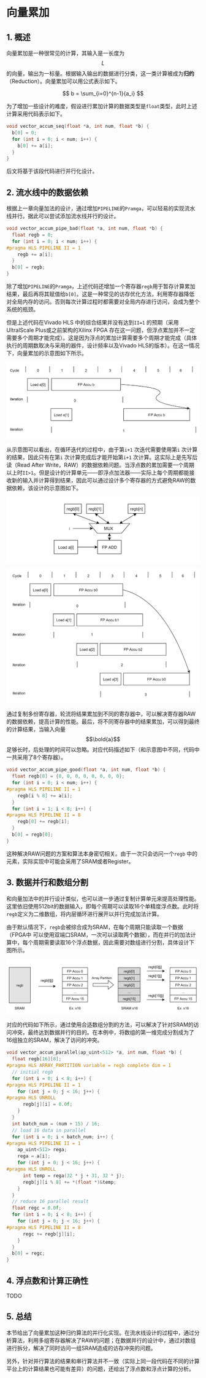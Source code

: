 # 向量累加

## 1. 概述

向量累加是一种很常见的计算，其输入是一长度为$$L$$的向量，输出为一标量。根据输入输出的数据进行分类，这一类计算被成为**归约**（Reduction）。向量累加可以用公式表示如下。

$$
b = \sum_{i=0}^{n-1}{a_i}
$$

为了增加一些设计的难度，假设进行累加计算的数据类型是`float`类型，此时上述计算采用代码表示如下。

```c
void vector_accum_seq(float *a, int num, float *b) {
  b[0] = 0;
  for (int i = 0; i < num; i++) {
    b[0] += a[i];
  }
}
```

后文将基于该段代码进行并行化设计。

## 2. 流水线中的数据依赖

根据上一章向量加法的设计，通过增加`PIPELINE`的`Pramga`，可以轻易的实现流水线并行。据此可以尝试添加流水线并行的设计。

```c
void vector_accum_pipe_bad(float *a, int num, float *b) {
  float regb = 0;
  for (int i = 0; i < num; i++) {
#pragma HLS PIPELINE II = 1
    regb += a[i];
  }
  b[0] = regb;
}
```

除了增加`PIPELINE`的`Pramga`，上述代码还增加一个寄存器`regb`用于暂存计算累加结果，最后再将其赋值给`b[0]`。这是一种常见的访存优化方法，利用寄存器降低对全局内存的访问。否则每次计算过程时都需要对全局内存进行访问，会成为整个系统的瓶颈。

但是上述代码在Vivado HLS 中的综合结果并没有达到`II=1` 的预期（采用UltralScale Plus或之前架构的Xilinx FPGA 存在这一问题，但浮点累加并不一定需要多个周期才能完成）。这是因为浮点的累加计算需要多个周期才能完成（具体执行的周期数取决与采用的器件，设计频率以及Vivado HLS的版本）。在这一情况下，向量累加的示意图如下所示。

![&#x6D6E;&#x70B9;&#x7D2F;&#x52A0;&#x793A;&#x610F;&#x56FE;](https://raw.githubusercontent.com/cea-wind/blogs_pictures/master/img20200903010436.png)

从示意图可以看出，在循环迭代的过程中，由于第`i+1` 次迭代需要使用第`i` 次计算的结果，因此只有在第`i` 次计算完成后才能开始第`i+1` 次计算。这实际上是先写后读（Read After Write，RAW）的数据依赖问题。当浮点数的累加需要一个周期以上时`II>1`。但是设计的计算单元——即浮点加法器——实际上每个周期都能接收新的输入并计算得到结果，因此可以通过设计多个寄存器的方式避免RAW的数据依赖，该设计的示意图如下。

![&#x8BBE;&#x8BA1;&#x6846;&#x56FE;](https://raw.githubusercontent.com/cea-wind/blogs_pictures/master/img20200903011244.png)

![&#x6D6E;&#x70B9;&#x7D2F;&#x52A0;&#x7684;&#x6D41;&#x6C34;&#x7EBF;&#x8BBE;&#x8BA1;](https://raw.githubusercontent.com/cea-wind/blogs_pictures/master/img20200903011442.png)

通过复制多份寄存器，轮流将结果累加到不同的寄存器中，可以解决寄存器RAW的数据依赖，提高计算的性能。最后，将不同寄存器中的结果累加，可以得到最终的计算结果，当输入向量$$\bold{a}$$足够长时，后处理的时间可以忽略。对应代码描述如下（和示意图中不同，代码中一共采用了8个寄存器）。

```c
void vector_accum_pipe_good(float *a, int num, float *b) {
  float regb[8] = {0, 0, 0, 0, 0, 0, 0, 0};
  for (int i = 0; i < num; i++) {
#pragma HLS PIPELINE II = 1
    regb[i % 8] += a[i];
  }
  for (int i = 1; i < 8; i++) {
#pragma HLS PIPELINE II = 8
    regb[0] += regb[i];
  }
  b[0] = regb[0];
}
```

这种解决RAW问题的方案和算法本身密切相关。由于一次只会访问一个`regb` 中的元素，实际实现中可能会采用了SRAM或者Register。

## 3. 数据并行和数组分割

和向量加法中的并行设计类似，也可以进一步通过复制计算单元来提高处理性能。这里依旧使用512bit的数据输入，即每个周期可以读取16个单精度浮点数。此时将`regb`定义为二维数组，将内层循环进行展开以并行完成加法计算。

由于默认情况下，`regb`会被综合成为SRAM，在每个周期只能读取一个数据（FPGA中 可以使用双端口SRAM，一次可以读取两个数据），而在并行的加法计算中，每个周期需要读取16个浮点数据，因此需要对数组进行分割，具体设计下图所示。

![&#x6570;&#x7EC4;&#x5206;&#x5272;&#x8BBE;&#x8BA1;](https://raw.githubusercontent.com/cea-wind/blogs_pictures/master/img20200903013618.png)

对应的代码如下所示，通过使用合适数组分割的方法，可以解决了针对SRAM的访问冲突，最终达到数据并行的目的。在本例中，将数组的第一维完成分割成为了16组独立的SRAM，解决了访问的冲突。

```c
void vector_accum_parallel(ap_uint<512> *a, int num, float *b) {
  float regb[16][8];
#pragma HLS ARRAY_PARTITION variable = regb complete dim = 1
  // initial regb
  for (int i = 0; i < 8; i++) {
#pragma HLS PIPELINE II = 1
    for (int j = 0; j < 16; j++) {
#pragma HLS UNROLL
      regb[j][i] = 0.0f;
    }
  }
  int batch_num = (num + 15) / 16;
  // load 16 data in parallel
  for (int i = 0; i < batch_num; i++) {
#pragma HLS PIPELINE II = 1
    ap_uint<512> rega;
    rega = a[i];
    for (int j = 0; j < 16; j++) {
#pragma HLS UNROLL
      int temp = rega(32 * j + 31, 32 * j);
      regb[j][i % 8] += *(float *)&temp;
    }
  }
  // reduce 16 parallel result
  float regc = 0.0f;
  for (int i = 0; i < 8; i++) {
    for (int j = 0; j < 16; j++) {
#pragma HLS PIPELINE II = 8
      regc += regb[j][i];
    }
  }
  b[0] = regc;
}
```

## 4. 浮点数和计算正确性

TODO



## 5. 总结

本节给出了向量累加这种归约算法的并行化实现。在流水线设计的过程中，通过分析算法，利用多组寄存器解决了RAW的问题；在数据并行的设计中，通过对数组进行拆分，解决了同时访问一组SRAM造成的访存冲突的问题。

另外，针对并行算法的结果和串行算法并不一致（实际上同一段代码在不同的计算平台上的计算结果也可能有差异）的问题，还给出了浮点数和浮点计算的分析。

